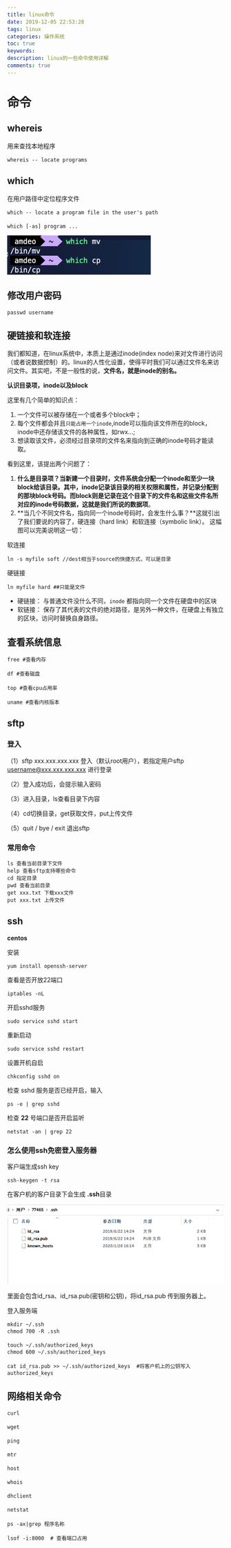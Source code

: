 ```yaml
---
title: linux命令
date: 2019-12-05 22:53:28
tags: linux
categories: 操作系统
toc: true
keywords:
description: linux的一些命令使用详解
comments: true
---
```


# 命令

## whereis

用来查找本地程序

```shell
whereis -- locate programs
```

## which

在用户路径中定位程序文件

```shell
which -- locate a program file in the user's path

which [-as] program ...
```

![image-20200102225812732](linux%E5%91%BD%E4%BB%A4/image-20200102225812732.png)




## 修改用户密码


```shell
passwd username
```


## 硬链接和软连接


我们都知道，在linux系统中，本质上是通过inode(index node)来对文件进行访问（或者说数据控制）的。linux的人性化设置，使得平时我们可以通过文件名来访问文件。其实吧，不是一般性的说，**文件名，就是inode的别名。**


**认识目录项，inode以及block**


这里有几个简单的知识点：


1. 一个文件可以被存储在一个或者多个block中；
2. 每个文件都会并且`只能占用一个inode`,inode可以指向该文件所在的block，inode中还存储该文件的各种属性，如rwx...;
3. 想读取该文件，必须经过目录项的文件名来指向到正确的inode号码才能读取。


看到这里，该提出两个问题了：


1. **什么是目录项？**当新建一个目录时，文件系统会分配一个inode和至少一块block给该目录。其中，inode记录该目录的相关权限和属性，并记录分配到的那块block号码。而**block则是记录在这个目录下的文件名和这些文件名所对应的inode号码数据，这就是我们所说的数据项**。
2. **当几个不同文件名，指向同一个inode号码时，会发生什么事？**这就引出了我们要说的内容了，硬连接（hard link）和软连接（symbolic link）。
   这幅图可以完美说明这一切：


软连接


```shell
ln -s myfile soft //dest相当于source的快捷方式，可以是目录
```


硬链接


```shell
ln myfile hard ##只能是文件
```


- 硬链接： 与普通文件没什么不同，`inode` 都指向同一个文件在硬盘中的区块
- 软链接： 保存了其代表的文件的绝对路径，是另外一种文件，在硬盘上有独立的区块，访问时替换自身路径。


## 查看系统信息


```shell
free #查看内存

df #查看磁盘

top #查看cpu占用率

uname #查看内核版本
```

## sftp

### 登入

（1）sftp xxx.xxx.xxx.xxx 登入（默认root用户），若指定用户sftp username@xxx.xxx.xxx.xxx 进行登录

（2）登入成功后，会提示输入密码

（3）进入目录，ls查看目录下内容

（4）cd切换目录，get获取文件，put上传文件

（5）quit / bye / exit 退出sftp

### 常用命令

```
ls 查看当前目录下文件
help 查看sftp支持哪些命令
cd 指定目录
pwd 查看当前目录
get xxx.txt 下载xxx文件
put xxx.txt 上传文件
```
## ssh

**centos**

安装

```
yum install openssh-server
```

查看是否开放22端口

```
iptables -nL
```
开启sshd服务

```
sudo service sshd start
```

重新启动

```
sudo service sshd restart
```

设置开机自启

```
chkconfig sshd on
```
检查 sshd 服务是否已经开启，输入

```
ps -e | grep sshd
```

检查 **22** 号端口是否开启监听

```
netstat -an | grep 22
```

### 怎么使用ssh免密登入服务器

客户端生成ssh key

```shell
ssh-keygen -t rsa
```

在客户机的客户目录下会生成 **.ssh**目录

![1580882279416](linux%E5%91%BD%E4%BB%A4/1580882279416.png)

里面会包含id_rsa、id_rsa.pub(密钥和公钥)，将id_rsa.pub 传到服务器上。

登入服务端

```shell
mkdir ~/.ssh
chmod 700 -R .ssh

touch ~/.ssh/authorized_keys
chmod 600 ~/.ssh/authorized_keys

cat id_rsa.pub >> ~/.ssh/authorized_keys  #将客户机上的公钥写入 authorized_keys
```

## 网络相关命令

```
curl

wget

ping

mtr

host

whois

dhclient

netstat

ps -ax|grep 程序名称

lsof -i:8000  # 查看端口占用
```

